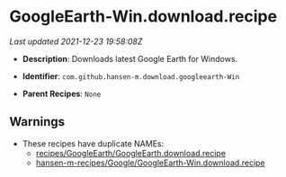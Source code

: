 # GoogleEarth-Win.download.recipe

_Last updated 2021-12-23 19:58:08Z_

- **Description**: Downloads latest Google Earth for Windows.

- **Identifier**: `com.github.hansen-m.download.googleearth-Win`

- **Parent Recipes**: `None`

## Warnings

- These recipes have duplicate NAMEs:
    - [recipes/GoogleEarth/GoogleEarth.download.recipe](/autopkg-dupe-tracker/recipes/GoogleEarth/GoogleEarth.download.recipe)
    - [hansen-m-recipes/Google/GoogleEarth-Win.download.recipe](/autopkg-dupe-tracker/hansen-m-recipes/Google/GoogleEarth-Win.download.recipe)